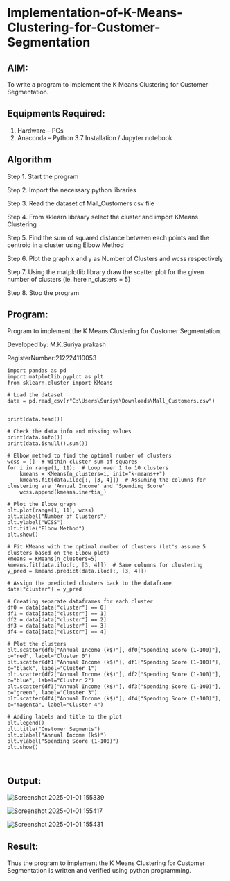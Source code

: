# Implementation-of-K-Means-Clustering-for-Customer-Segmentation

## AIM:
To write a program to implement the K Means Clustering for Customer Segmentation.

## Equipments Required:
1. Hardware – PCs
2. Anaconda – Python 3.7 Installation / Jupyter notebook

## Algorithm



Step 1. Start the program

Step 2. Import the necessary python libraries

Step 3. Read the dataset of Mall_Customers csv file

Step 4. From sklearn libraary select the cluster and import KMeans Clustering

Step 5. Find the sum of squared distance between each points and the centroid in a cluster using Elbow Method

Step 6. Plot the graph x and y as Number of Clusters and wcss respectively

Step 7. Using the matplotlib library draw the scatter plot for the given number of clusters (ie. here n_clusters = 5)

Step 8. Stop the program


## Program:


Program to implement the K Means Clustering for Customer Segmentation.




Developed by: M.K.Suriya prakash






RegisterNumber:212224110053
```
import pandas as pd
import matplotlib.pyplot as plt
from sklearn.cluster import KMeans

# Load the dataset
data = pd.read_csv(r"C:\Users\Suriya\Downloads\Mall_Customers.csv")


print(data.head())

# Check the data info and missing values
print(data.info())
print(data.isnull().sum())

# Elbow method to find the optimal number of clusters
wcss = []  # Within-cluster sum of squares
for i in range(1, 11):  # Loop over 1 to 10 clusters
    kmeans = KMeans(n_clusters=i, init="k-means++")
    kmeans.fit(data.iloc[:, [3, 4]])  # Assuming the columns for clustering are 'Annual Income' and 'Spending Score'
    wcss.append(kmeans.inertia_)

# Plot the Elbow graph
plt.plot(range(1, 11), wcss)
plt.xlabel("Number of Clusters")
plt.ylabel("WCSS")
plt.title("Elbow Method")
plt.show()

# Fit KMeans with the optimal number of clusters (let's assume 5 clusters based on the Elbow plot)
kmeans = KMeans(n_clusters=5)
kmeans.fit(data.iloc[:, [3, 4]])  # Same columns for clustering
y_pred = kmeans.predict(data.iloc[:, [3, 4]])

# Assign the predicted clusters back to the dataframe
data["cluster"] = y_pred

# Creating separate dataframes for each cluster
df0 = data[data["cluster"] == 0]
df1 = data[data["cluster"] == 1]
df2 = data[data["cluster"] == 2]
df3 = data[data["cluster"] == 3]
df4 = data[data["cluster"] == 4]

# Plot the clusters
plt.scatter(df0["Annual Income (k$)"], df0["Spending Score (1-100)"], c="red", label="Cluster 0")
plt.scatter(df1["Annual Income (k$)"], df1["Spending Score (1-100)"], c="black", label="Cluster 1")
plt.scatter(df2["Annual Income (k$)"], df2["Spending Score (1-100)"], c="blue", label="Cluster 2")
plt.scatter(df3["Annual Income (k$)"], df3["Spending Score (1-100)"], c="green", label="Cluster 3")
plt.scatter(df4["Annual Income (k$)"], df4["Spending Score (1-100)"], c="magenta", label="Cluster 4")

# Adding labels and title to the plot
plt.legend()
plt.title("Customer Segments")
plt.xlabel("Annual Income (k$)")
plt.ylabel("Spending Score (1-100)")
plt.show()

  

```

## Output:

![Screenshot 2025-01-01 155339](https://github.com/user-attachments/assets/65bd5323-4a15-48ef-b97d-d1a13ec7f3af)


![Screenshot 2025-01-01 155417](https://github.com/user-attachments/assets/efd9598a-3bc1-4e93-8626-8e31bfa8488f)


![Screenshot 2025-01-01 155431](https://github.com/user-attachments/assets/fa06994d-5d2f-4d45-849d-746fff7b3e85)

## Result:
Thus the program to implement the K Means Clustering for Customer Segmentation is written and verified using python programming.

